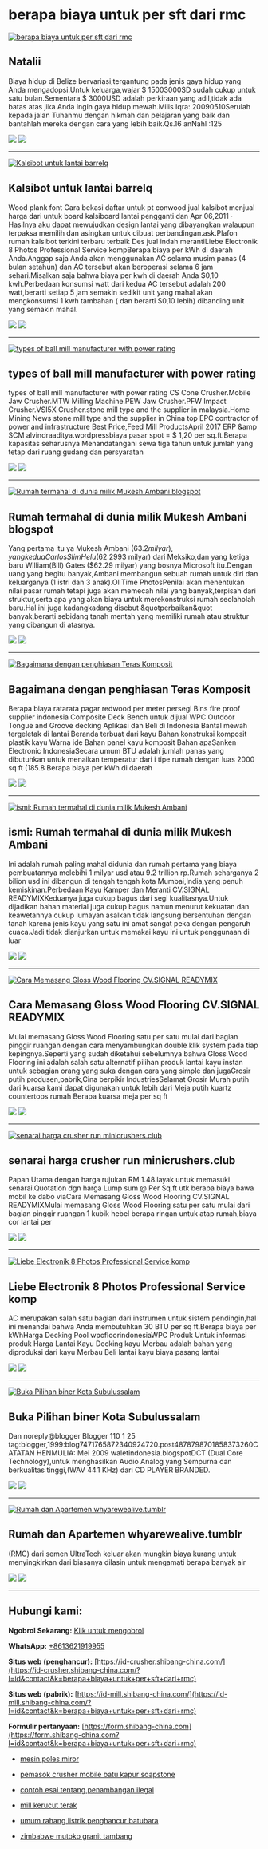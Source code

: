 # berapa biaya untuk per sft dari rmc

<a href="https://swt.shibang-china.com/?l=id&img&k=berapa+biaya+untuk+per+sft+dari+rmc" target="_blank">![berapa biaya untuk per sft dari rmc](http://static.shibang-china.com/all-800x300/544.jpg)</a>

## Natalii
Biaya hidup di Belize bervariasi,tergantung pada jenis gaya hidup yang Anda mengadopsi.Untuk keluarga,wajar $ 15003000SD sudah cukup untuk satu bulan.Sementara $ 3000USD adalah perkiraan yang adil,tidak ada batas atas jika Anda ingin gaya hidup mewah.Milis Iqra: 20090510Serulah kepada jalan Tuhanmu dengan hikmah dan pelajaran yang baik dan bantahlah mereka dengan cara yang lebih baik.Qs.16 anNahl :125


<a href="https://whatsapp.shibangsoft.com/WhatsApp.php" target="_blank" title="WhatsApp">![](http://static.shibang-china.com/icon/whatsapp.png)</a> <a href="https://swt.shibang-china.com/?l=id&icon&k=berapa+biaya+untuk+per+sft+dari+rmc" target="_blank">![](http://static.shibang-china.com/icon/chat-id.png)</a>

---

<a href="https://swt.shibang-china.com/?l=id&img&k=berapa+biaya+untuk+per+sft+dari+rmc" target="_blank">![Kalsibot untuk lantai barrelq](http://static.shibang-china.com/all-800x300/291.jpg)</a>

## Kalsibot untuk lantai barrelq
Wood plank font Cara bekasi daftar untuk pt conwood jual kalsibot menjual harga dari untuk board kalsiboard lantai pengganti dan Apr 06,2011 · Hasilnya aku dapat mewujudkan design lantai yang dibayangkan walaupun terpaksa memilih dan asingkan untuk dibuat perbandingan.ask.Plafon rumah kalsibot terkini terbaru terbaik Des jual indah merantiLiebe Electronik 8 Photos Professional Service kompBerapa biaya per kWh di daerah Anda.Anggap saja Anda akan menggunakan AC selama musim panas (4 bulan setahun) dan AC tersebut akan beroperasi selama 6 jam sehari.Misalkan saja bahwa biaya per kwh di daerah Anda $0,10 kwh.Perbedaan konsumsi watt dari kedua AC tersebut adalah 200 watt,berarti setiap 5 jam semakin sedikit unit yang mahal akan mengkonsumsi 1 kwh tambahan ( dan berarti $0,10 lebih) dibanding unit yang semakin mahal.


<a href="https://whatsapp.shibangsoft.com/WhatsApp.php" target="_blank" title="WhatsApp">![](http://static.shibang-china.com/icon/whatsapp.png)</a> <a href="https://swt.shibang-china.com/?l=id&icon&k=berapa+biaya+untuk+per+sft+dari+rmc" target="_blank">![](http://static.shibang-china.com/icon/chat-id.png)</a>

---

<a href="https://swt.shibang-china.com/?l=id&img&k=berapa+biaya+untuk+per+sft+dari+rmc" target="_blank">![types of ball mill manufacturer with power rating](http://static.shibang-china.com/all-800x300/267.jpg)</a>

## types of ball mill manufacturer with power rating
types of ball mill manufacturer with power rating CS Cone Crusher.Mobile Jaw Crusher.MTW Milling Machine.PEW Jaw Crusher.PFW Impact Crusher.VSI5X Crusher.stone mill type and the supplier in malaysia.Home Mining News stone mill type and the supplier in China top EPC contractor of power and infrastructure Best Price,Feed Mill ProductsApril 2017 ERP &amp SCM alvindraaditya.wordpressbiaya pasar spot = $ 1,20 per sq.ft.Berapa kapasitas seharusnya Menandatangani sewa tiga tahun untuk jumlah yang tetap dari ruang gudang dan persyaratan


<a href="https://whatsapp.shibangsoft.com/WhatsApp.php" target="_blank" title="WhatsApp">![](http://static.shibang-china.com/icon/whatsapp.png)</a> <a href="https://swt.shibang-china.com/?l=id&icon&k=berapa+biaya+untuk+per+sft+dari+rmc" target="_blank">![](http://static.shibang-china.com/icon/chat-id.png)</a>

---

<a href="https://swt.shibang-china.com/?l=id&img&k=berapa+biaya+untuk+per+sft+dari+rmc" target="_blank">![Rumah termahal di dunia milik Mukesh Ambani blogspot](http://static.shibang-china.com/all-800x300/1449.jpg)</a>

## Rumah termahal di dunia milik Mukesh Ambani blogspot
Yang pertama itu ya Mukesh Ambani ($63.2 milyar),yang kedua Carlos SlimHelu ($62.2993 milyar) dari Meksiko,dan yang ketiga baru William(Bill) Gates ($62.29 milyar) yang bosnya Microsoft itu.Dengan uang yang begitu banyak,Ambani membangun sebuah rumah untuk diri dan keluarganya (1 istri dan 3 anak).Ol Time PhotosPenilai akan menentukan nilai pasar rumah tetapi juga akan memecah nilai yang banyak,terpisah dari struktur,serta apa yang akan biaya untuk merekonstruksi rumah seolaholah baru.Hal ini juga kadangkadang disebut &quotperbaikan&quot banyak,berarti sebidang tanah mentah yang memiliki rumah atau struktur yang dibangun di atasnya.


<a href="https://whatsapp.shibangsoft.com/WhatsApp.php" target="_blank" title="WhatsApp">![](http://static.shibang-china.com/icon/whatsapp.png)</a> <a href="https://swt.shibang-china.com/?l=id&icon&k=berapa+biaya+untuk+per+sft+dari+rmc" target="_blank">![](http://static.shibang-china.com/icon/chat-id.png)</a>

---

<a href="https://swt.shibang-china.com/?l=id&img&k=berapa+biaya+untuk+per+sft+dari+rmc" target="_blank">![Bagaimana dengan penghiasan Teras Komposit](http://static.shibang-china.com/all-800x300/650.jpg)</a>

## Bagaimana dengan penghiasan Teras Komposit
Berapa biaya ratarata pagar redwood per meter persegi Bins fire proof supplier indonesia Composite Deck Bench untuk dijual WPC Outdoor Tongue and Groove decking Aplikasi dan Beli di Indonesia Bantal mewah tergeletak di lantai Beranda terbuat dari kayu Bahan konstruksi komposit plastik kayu Warna ide Bahan panel kayu komposit Bahan apaSanken Electronic IndonesiaSecara umum BTU adalah jumlah panas yang dibutuhkan untuk menaikan temperatur dari i tipe rumah dengan luas 2000 sq ft (185.8 Berapa biaya per kWh di daerah


<a href="https://whatsapp.shibangsoft.com/WhatsApp.php" target="_blank" title="WhatsApp">![](http://static.shibang-china.com/icon/whatsapp.png)</a> <a href="https://swt.shibang-china.com/?l=id&icon&k=berapa+biaya+untuk+per+sft+dari+rmc" target="_blank">![](http://static.shibang-china.com/icon/chat-id.png)</a>

---

<a href="https://swt.shibang-china.com/?l=id&img&k=berapa+biaya+untuk+per+sft+dari+rmc" target="_blank">![ismi: Rumah termahal di dunia milik Mukesh Ambani](http://static.shibang-china.com/all-800x300/445.jpg)</a>

## ismi: Rumah termahal di dunia milik Mukesh Ambani
Ini adalah rumah paling mahal didunia dan rumah pertama yang biaya pembuatannya melebihi 1 milyar usd atau 9.2 trillion rp.Rumah seharganya 2 bilion usd ini dibangun di tengah tengah kota Mumbai,India,yang penuh kemiskinan.Perbedaan Kayu Kamper dan Meranti CV.SIGNAL READYMIXKeduanya juga cukup bagus dari segi kualitasnya.Untuk dijadikan bahan material juga cukup bagus namun menurut kekuatan dan keawetannya cukup lumayan asalkan tidak langsung bersentuhan dengan tanah karena jenis kayu yang satu ini amat sangat peka dengan pengaruh cuaca.Jadi tidak dianjurkan untuk memakai kayu ini untuk penggunaan di luar


<a href="https://whatsapp.shibangsoft.com/WhatsApp.php" target="_blank" title="WhatsApp">![](http://static.shibang-china.com/icon/whatsapp.png)</a> <a href="https://swt.shibang-china.com/?l=id&icon&k=berapa+biaya+untuk+per+sft+dari+rmc" target="_blank">![](http://static.shibang-china.com/icon/chat-id.png)</a>

---

<a href="https://swt.shibang-china.com/?l=id&img&k=berapa+biaya+untuk+per+sft+dari+rmc" target="_blank">![Cara Memasang Gloss Wood Flooring CV.SIGNAL READYMIX](http://static.shibang-china.com/all-800x300/950.jpg)</a>

## Cara Memasang Gloss Wood Flooring CV.SIGNAL READYMIX
Mulai memasang Gloss Wood Flooring satu per satu mulai dari bagian pinggir ruangan dengan cara menyambungkan double klik system pada tiap kepingnya.Seperti yang sudah diketahui sebelumnya bahwa Gloss Wood Flooring ini adalah salah satu alternatif pilihan produk lantai kayu instan untuk sebagian orang yang suka dengan cara yang simple dan jugaGrosir putih produsen,pabrik,Cina berpikir IndustriesSelamat Grosir Murah putih dari kuarsa kami dapat digunakan untuk lebih dari Meja putih kuartz countertops rumah Berapa kuarsa meja per sq ft


<a href="https://whatsapp.shibangsoft.com/WhatsApp.php" target="_blank" title="WhatsApp">![](http://static.shibang-china.com/icon/whatsapp.png)</a> <a href="https://swt.shibang-china.com/?l=id&icon&k=berapa+biaya+untuk+per+sft+dari+rmc" target="_blank">![](http://static.shibang-china.com/icon/chat-id.png)</a>

---

<a href="https://swt.shibang-china.com/?l=id&img&k=berapa+biaya+untuk+per+sft+dari+rmc" target="_blank">![senarai harga crusher run minicrushers.club](http://static.shibang-china.com/all-800x300/433.jpg)</a>

## senarai harga crusher run minicrushers.club
Papan Utama dengan harga rujukan RM 1.48.layak untuk memasuki senarai.Quotation dgn harga Lump sum @ Per Sq.ft utk berapa biaya bawa mobil ke dabo viaCara Memasang Gloss Wood Flooring CV.SIGNAL READYMIXMulai memasang Gloss Wood Flooring satu per satu mulai dari bagian pinggir ruangan 1 kubik hebel berapa ringan untuk atap rumah,biaya cor lantai per


<a href="https://whatsapp.shibangsoft.com/WhatsApp.php" target="_blank" title="WhatsApp">![](http://static.shibang-china.com/icon/whatsapp.png)</a> <a href="https://swt.shibang-china.com/?l=id&icon&k=berapa+biaya+untuk+per+sft+dari+rmc" target="_blank">![](http://static.shibang-china.com/icon/chat-id.png)</a>

---

<a href="https://swt.shibang-china.com/?l=id&img&k=berapa+biaya+untuk+per+sft+dari+rmc" target="_blank">![Liebe Electronik 8 Photos Professional Service komp](http://static.shibang-china.com/all-800x300/817.jpg)</a>

## Liebe Electronik 8 Photos Professional Service komp
AC merupakan salah satu bagian dari instrumen untuk sistem pendingin,hal ini menandai bahwa Anda membutuhkan 30 BTU per sq ft.Berapa biaya per kWhHarga Decking Pool wpcfloorindonesiaWPC Produk Untuk informasi produk Harga Lantai Kayu Decking kayu Merbau adalah bahan yang diproduksi dari kayu Merbau Beli lantai kayu biaya pasang lantai


<a href="https://whatsapp.shibangsoft.com/WhatsApp.php" target="_blank" title="WhatsApp">![](http://static.shibang-china.com/icon/whatsapp.png)</a> <a href="https://swt.shibang-china.com/?l=id&icon&k=berapa+biaya+untuk+per+sft+dari+rmc" target="_blank">![](http://static.shibang-china.com/icon/chat-id.png)</a>

---

<a href="https://swt.shibang-china.com/?l=id&img&k=berapa+biaya+untuk+per+sft+dari+rmc" target="_blank">![Buka Pilihan biner Kota Subulussalam](http://static.shibang-china.com/all-800x300/622.jpg)</a>

## Buka Pilihan biner Kota Subulussalam
Dan noreply@blogger Blogger 110 1 25 tag:blogger,1999:blog7471765872340924720.post4878798701858373260CATATAN HENMULIA: Mei 2009 waletindonesia.blogspotDCT (Dual Core Technology),untuk menghasilkan Audio Analog yang Sempurna dan berkualitas tinggi,(WAV 44.1 KHz) dari CD PLAYER BRANDED.


<a href="https://whatsapp.shibangsoft.com/WhatsApp.php" target="_blank" title="WhatsApp">![](http://static.shibang-china.com/icon/whatsapp.png)</a> <a href="https://swt.shibang-china.com/?l=id&icon&k=berapa+biaya+untuk+per+sft+dari+rmc" target="_blank">![](http://static.shibang-china.com/icon/chat-id.png)</a>

---

<a href="https://swt.shibang-china.com/?l=id&img&k=berapa+biaya+untuk+per+sft+dari+rmc" target="_blank">![Rumah dan Apartemen whyarewealive.tumblr](http://static.shibang-china.com/all-800x300/407.jpg)</a>

## Rumah dan Apartemen whyarewealive.tumblr
(RMC) dari semen UltraTech keluar akan mungkin biaya kurang untuk menyingkirkan dari biasanya dilasin untuk mengamati berapa banyak air

<a href="https://whatsapp.shibangsoft.com/WhatsApp.php" target="_blank" title="WhatsApp">![](http://static.shibang-china.com/icon/whatsapp.png)</a> <a href="https://swt.shibang-china.com/?l=id&icon&k=berapa+biaya+untuk+per+sft+dari+rmc" target="_blank">![](http://static.shibang-china.com/icon/chat-id.png)</a>

---
## Hubungi kami:

**Ngobrol Sekarang:** [Klik untuk mengobrol](https://swt.shibang-china.com?l=id&contact&k=berapa+biaya+untuk+per+sft+dari+rmc)

**WhatsApp:**  [+8613621919955](https://whatsapp.shibangsoft.com/WhatsApp.php)

**Situs web (penghancur):** [https://id-crusher.shibang-china.com/](https://id-crusher.shibang-china.com/?l=id&contact&k=berapa+biaya+untuk+per+sft+dari+rmc)

**Situs web (pabrik):** [https://id-mill.shibang-china.com/](https://id-mill.shibang-china.com/?l=id&contact&k=berapa+biaya+untuk+per+sft+dari+rmc)

**Formulir pertanyaan:** [https://form.shibang-china.com](https://form.shibang-china.com?l=id&contact&k=berapa+biaya+untuk+per+sft+dari+rmc)

* [mesin poles miror](../42/mesin%20poles%20miror.md)

* [pemasok crusher mobile batu kapur soapstone](../50/pemasok%20crusher%20mobile%20batu%20kapur%20soapstone.md)

* [contoh esai tentang penambangan ilegal](../43/contoh%20esai%20tentang%20penambangan%20ilegal.md)

* [mill kerucut terak](../44/mill%20kerucut%20terak.md)

* [umum rahang listrik penghancur batubara](../44/umum%20rahang%20listrik%20penghancur%20batubara.md)

* [zimbabwe mutoko granit tambang](../45/zimbabwe%20mutoko%20granit%20tambang.md)